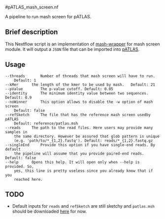 #pATLAS_mash_screen.nf

A pipeline to run mash screen for pATLAS.

## Brief description

This Nextflow script is an implementation of [mash-wrapper](https://github.com/tiagofilipe12/mash_wrapper#mash-screen-for-read-samples)
for mash screen module.
It will output a `JSON` file that can be imported into [pATLAS](http://www.patlas.site).

## Usage

```
--threads       Number of threads that mash screen will have to run.   
    Default: 1
--kMer      the length of the kmer to be used by mash.   Default: 21
--pValue        The p-value cutoff. Default: 0.05
--identity      The minimum identity value between two sequences. Default: 0.9
--noWinner      This option allows to disable the -w option of mash screen  
    Default: false
--refSketch     The file that has the reference mash screen usedby pATLAS  
    Default: reference/patlas.msh
--reads     The path to the read files. Here users may provide many samples in 
    the same directory. However be assured that glob pattern is unique 
    (e.g. 'path/to/*_{1,2}.fastq'). Default: reads/*_{1,2}.fastq.gz
--singleEnd     Provide this option if you have single-end reads. By default 
    the pipeline will assume that you provide paired-end reads.    Default: false
--help      Opens this help. It will open only when --help is provided. So, 
    yes, this line is pretty useless since you already know that if you 
    reached here.
```

## TODO

* Default inputs for `reads` and `refSketch` are still sketchy and `patlas.msh`
should be downloaded [here](https://github.com/tiagofilipe12/mash_wrapper/releases/download/1.0.5/patlas.msh) for now.